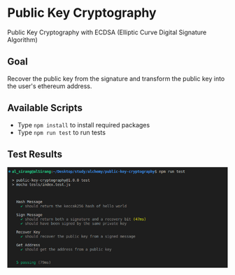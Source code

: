 # Public Key Cryptography

Public Key Cryptography with ECDSA (Elliptic Curve Digital Signature Algorithm)

## Goal

Recover the public key from the signature and transform the public key into the user's ethereum address.

## Available Scripts

- Type `npm install` to install required packages
- Type `npm run test` to run tests

## Test Results

![test output](./images/test-results.png)
